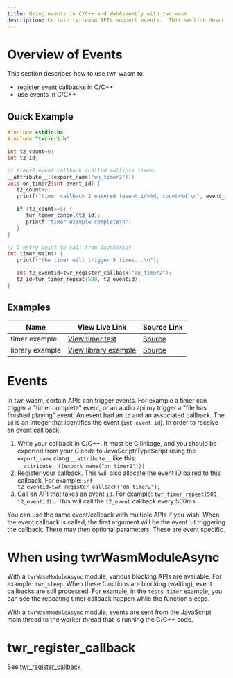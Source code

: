 ```yaml
---
title: Using events in C/C++ and WebAssembly with twr-wasm
description: Certain twr-wasm APIs support events.  This section describes how they function.
---
```


# Overview of Events
This section describes how to use twr-wasm to:

- register event callbacks in C/C++
- use events in C/C++

## Quick Example
~~~c title="timer events"
#include <stdio.h>
#include "twr-crt.h"

int t2_count=0;
int t2_id;

// timer2 event callback (called multiple times)
__attribute__((export_name("on_timer2")))
void on_timer2(int event_id) {
   t2_count++;
   printf("timer callback 2 entered (event id=%d, count=%d)\n", event_id, t2_count);

   if (t2_count==5) {
      twr_timer_cancel(t2_id);
      printf("timer example complete\n")
   }
}

// C entry point to call from JavaScript
int timer_main() {
   printf("the timer will trigger 5 times...\n");

   int t2_eventid=twr_register_callback("on_timer2");
   t2_id=twr_timer_repeat(500, t2_eventid);
}
~~~

## Examples
| Name | View Live Link | Source Link |
| --------- | ------------ | ----------- |
| timer example | [View timer test](/examples/dist/tests-timer/index.html) | [Source](https://github.com/twiddlingbits/twr-wasm/tree/main/examples/test-timer) |
| library example | [View library example](/examples/dist/lib/index.html) | [Source](https://github.com/twiddlingbits/twr-wasm/tree/main/examples/lib) |

# Events
In twr-wasm, certain APIs can trigger events.  For example a timer can trigger a "timer complete" event, or an audio api my trigger a "file has finished playing" event.  An event had an `id` and an associated callback.  The `id` is an integer that identifies the event (`int event_id`).   In order to receive an event call back:

1. Write your callback in C/C++.  It must be C linkage, and you should be exported from your C code to JavaScript/TypeScript using the `export_name` clang `__attribute__` like this: `__attribute__((export_name("on_timer2")))`
2. Register your callback.  This will also allocate the event ID paired to this callback.  For example: `int t2_eventid=twr_register_callback("on_timer2");` 
3. Call an API that takes an event `id`.  For example: `twr_timer_repeat(500, t2_eventid);`.  This will call the `t2_event` callback every 500ms.

You can use the same event/callback with multiple APIs if you wish.  When the event callback is called, the first argument will be the event `id` triggering the callback.  There may then optional parameters.  These are event specific.

# When using twrWasmModuleAsync

With a `twrWasmModuleAsync` module, various blocking APIs are available. For example: `twr_sleep`.  When these functions are blocking (waiting), event callbacks are still processed. For example, in the `tests-timer` example, you can see the repeating timer callback happen while the function sleeps.

With a `twrWasmModuleAsync` module, events are sent from the JavaScript main thread to the worker thread that is running the C/C++ code.

# twr_register_callback
See [twr_register_callback](../api/api-c-general.md#twr_register_callback)